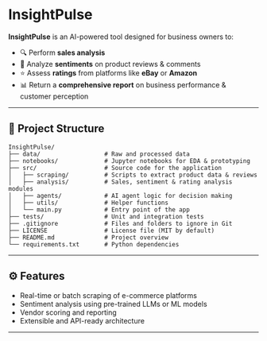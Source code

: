 # InsightPulse

**InsightPulse** is an AI-powered tool designed for business owners to:

- 🔍 Perform **sales analysis**
- 💬 Analyze **sentiments** on product reviews & comments
- ⭐ Assess **ratings** from platforms like **eBay** or **Amazon**
- 📊 Return a **comprehensive report** on business performance & customer perception

---

## 📁 Project Structure
```
InsightPulse/
├── data/                  # Raw and processed data
├── notebooks/             # Jupyter notebooks for EDA & prototyping
├── src/                   # Source code for the application
│   ├── scraping/          # Scripts to extract product data & reviews
│   ├── analysis/          # Sales, sentiment & rating analysis modules
│   ├── agents/            # AI agent logic for decision making
│   ├── utils/             # Helper functions
│   └── main.py            # Entry point of the app
├── tests/                 # Unit and integration tests
├── .gitignore             # Files and folders to ignore in Git
├── LICENSE                # License file (MIT by default)
├── README.md              # Project overview
└── requirements.txt       # Python dependencies
```

---

## ⚙️ Features
- Real-time or batch scraping of e-commerce platforms
- Sentiment analysis using pre-trained LLMs or ML models
- Vendor scoring and reporting
- Extensible and API-ready architecture

---

